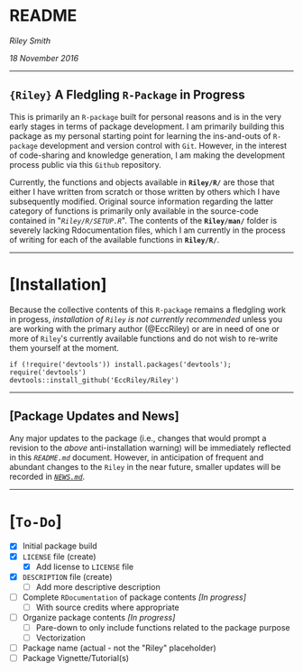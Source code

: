 # README

_Riley Smith_

_18 November 2016_

-----

## `{Riley}` A Fledgling `R-Package` in Progress

This is primarily an `R-package` built for personal reasons and is in the very early stages in terms of package development. I am primarily building this package as my personal starting point for learning the ins-and-outs of `R-package` development and version control with `Git`. However, in the interest of code-sharing and knowledge generation, I am making the development process public via this `Github` repository.

Currently, the functions and objects available in **`Riley/R/`** are those that either I have written from scratch or those written by others which I have subsequently modified. Original source information regarding the latter category of functions is primarily only available in the source-code contained in "_`Riley/R/SETUP.R`_". The contents of the **`Riley/man/`** folder is severely lacking Rdocumentation files, which I am currently in the process of writing for each of the available functions in **`Riley/R/`**. 

-----

# [Installation]

Because the collective contents of this `R-package` remains a fledgling work in progess, _installation of `Riley` is not currently recommended_ unless you are working with the primary author (@EccRiley) or are in need of one or more of `Riley`'s currently available functions and do not wish to re-write them yourself at the moment. 

```{r eval=FALSE}
if (!require('devtools')) install.packages('devtools'); require('devtools')
devtools::install_github('EccRiley/Riley')
```

-----

## [Package Updates and News]

Any major updates to the package (i.e., changes that would prompt a revision to the _above_ anti-installation warning) will be immediately reflected in this _`README.md`_ document. However, in anticipation of frequent and abundant changes to the `Riley` in the near future, smaller updates will be recorded in [_`NEWS.md`_](NEWS.md).


-----

# [`To-Do`]

- [x] Initial package build
- [x] `LICENSE` file (create)
    - [x] Add license to `LICENSE` file
- [x] `DESCRIPTION` file (create)
    - [ ] Add more descriptive description
- [ ] Complete `RDocumentation` of package contents _[In progress]_
    - [ ] With source credits where appropriate
- [ ] Organize package contents _[In progress]_
    - [ ] Pare-down to only include functions related to the package purpose
    - [ ] Vectorization
- [ ] Package name (actual - not the "Riley" placeholder)
- [ ] Package Vignette/Tutorial(s)
